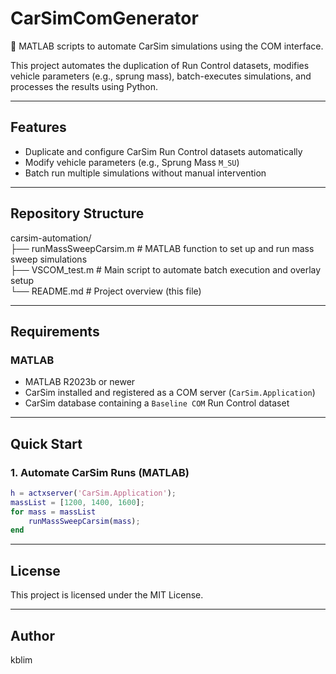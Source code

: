 # CarSimComGenerator

🚗 MATLAB scripts to automate CarSim simulations using the COM interface.

This project automates the duplication of Run Control datasets, modifies vehicle parameters (e.g., sprung mass), batch-executes simulations, and processes the results using Python.

---

## Features

- Duplicate and configure CarSim Run Control datasets automatically
- Modify vehicle parameters (e.g., Sprung Mass `M_SU`)
- Batch run multiple simulations without manual intervention
---

## Repository Structure

carsim-automation/  
├── runMassSweepCarsim.m # MATLAB function to set up and run mass sweep simulations  
├── VSCOM_test.m # Main script to automate batch execution and overlay setup  
└── README.md # Project overview (this file)

---

## Requirements

### MATLAB
- MATLAB R2023b or newer
- CarSim installed and registered as a COM server (`CarSim.Application`)
- CarSim database containing a `Baseline COM` Run Control dataset

---

## Quick Start

### 1. Automate CarSim Runs (MATLAB)

```matlab
h = actxserver('CarSim.Application');
massList = [1200, 1400, 1600];
for mass = massList
    runMassSweepCarsim(mass);
end
```

---

## License

This project is licensed under the MIT License.

---

## Author

kblim

